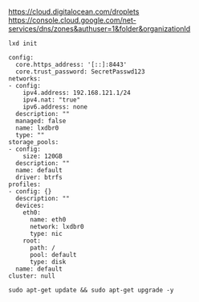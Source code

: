 
https://cloud.digitalocean.com/droplets
https://console.cloud.google.com/net-services/dns/zones&authuser=1&folder&organizationId
```
lxd init
```
```
config:
  core.https_address: '[::]:8443'
  core.trust_password: SecretPasswd123
networks:
- config:
    ipv4.address: 192.168.121.1/24
    ipv4.nat: "true"
    ipv6.address: none
  description: ""
  managed: false
  name: lxdbr0
  type: ""
storage_pools:
- config:
    size: 120GB
  description: ""
  name: default
  driver: btrfs
profiles:
- config: {}
  description: ""
  devices:
    eth0:
      name: eth0
      network: lxdbr0
      type: nic
    root:
      path: /
      pool: default
      type: disk
  name: default
cluster: null
```
```
sudo apt-get update && sudo apt-get upgrade -y
```
```
```
```
```
```
```
```
```

